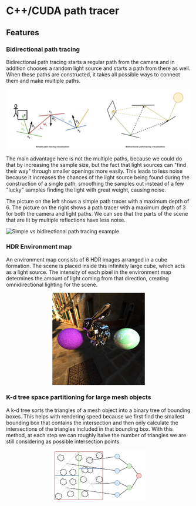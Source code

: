# C++/CUDA path tracer

## Features

### Bidirectional path tracing

Bidirectional path tracing starts a regular path from the camera and in addition chooses a random light source and starts a path from there as well. When these paths are constructed, it takes all possible ways to connect them and make multiple paths.

![Simple vs bidirectional path tracing](img/simple_vs_bidirectional.png)





The main advantage here is not the multiple paths, because we could do that by increasing the sample size, but the fact that light sources can "find their way" through smaller openings more easily. This leads to less noise because it increases the chances of the light source being found during the construction of a single path, smoothing the samples out instead of a few "lucky" samples finding the light with great weight, causing noise.

The picture on the left shows a simple path tracer with a maximum depth of 6. The picture on the right shows a path tracer with a maximum depth of 3 for both the camera and light paths. We can see that the parts of the scene that are lit by multiple reflections have less noise.

![Simple vs bidirectional path tracing example](img/simple_vs_bidirectional_example.png)

### HDR Environment map

An environment map consists of 6 HDR images arranged in a cube formation. The scene is placed inside this infinitely large cube, which acts as a light source. The intensity of each pixel in the environment map determines the amount of light coming from that direction, creating omnidirectional lighting for the scene.

<div style="display: flex; flex-direction: column; align-items: center;">
    <img src="img/environment_mapping.png" width="50%" alt="environment mapping example">
</div>


### K-d tree space partitioning for large mesh objects

A k-d tree sorts the triangles of a mesh object into a binary tree of bounding boxes. This helps with rendering speed because we first find the smallest bounding box that contains the intersection and then only calculate the intersections of the triangles included in that bounding box.
With this method, at each step we can roughly halve the number of triangles we are still considering as possible intersection points.
<div style="display: flex; flex-direction: column; align-items: center;">
    <img src="img/kd_tree.png" width="50%" alt="K-d tree visualization">
</div>

